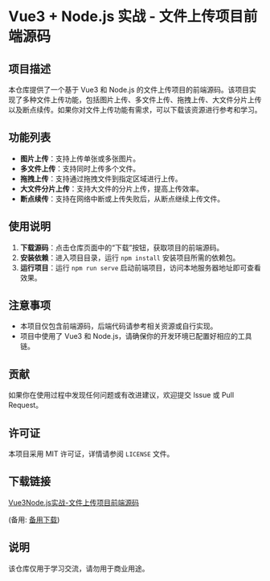 # Vue3 + Node.js 实战 - 文件上传项目前端源码

## 项目描述

本仓库提供了一个基于 Vue3 和 Node.js 的文件上传项目的前端源码。该项目实现了多种文件上传功能，包括图片上传、多文件上传、拖拽上传、大文件分片上传以及断点续传。如果你对文件上传功能有需求，可以下载该资源进行参考和学习。

## 功能列表

- **图片上传**：支持上传单张或多张图片。
- **多文件上传**：支持同时上传多个文件。
- **拖拽上传**：支持通过拖拽文件到指定区域进行上传。
- **大文件分片上传**：支持大文件的分片上传，提高上传效率。
- **断点续传**：支持在网络中断或上传失败后，从断点继续上传文件。

## 使用说明

1. **下载源码**：点击仓库页面中的“下载”按钮，获取项目的前端源码。
2. **安装依赖**：进入项目目录，运行 `npm install` 安装项目所需的依赖包。
3. **运行项目**：运行 `npm run serve` 启动前端项目，访问本地服务器地址即可查看效果。

## 注意事项

- 本项目仅包含前端源码，后端代码请参考相关资源或自行实现。
- 项目中使用了 Vue3 和 Node.js，请确保你的开发环境已配置好相应的工具链。

## 贡献

如果你在使用过程中发现任何问题或有改进建议，欢迎提交 Issue 或 Pull Request。

## 许可证

本项目采用 MIT 许可证，详情请参阅 `LICENSE` 文件。

## 下载链接
[Vue3Node.js实战-文件上传项目前端源码](https://pan.quark.cn/s/1dc40ce89ce0) 

(备用: [备用下载](https://pan.baidu.com/s/13mu4d2JsWilq1Y90T_Kp7g?pwd=1234))

## 说明

该仓库仅用于学习交流，请勿用于商业用途。
